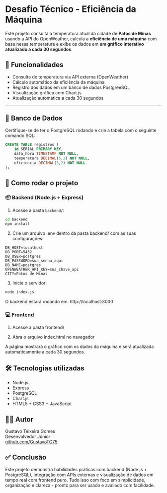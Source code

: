 # Desafio Técnico - Eficiência da Máquina

Este projeto consulta a temperatura atual da cidade de **Patos de Minas** usando a API do OpenWeather, calcula a **eficiência de uma máquina** com base nessa temperatura e exibe os dados em **um gráfico interativo atualizado a cada 30 segundos**.

## 🔧 Funcionalidades

- Consulta de temperatura via API externa (OpenWeather)
- Cálculo automático da eficiência da máquina
- Registro dos dados em um banco de dados PostgreeSQL
- Visualização gráfica com Chart.js
- Atualização automática a cada 30 segundos

---

## 🧱 Banco de Dados

Certifique-se de ter o PostgreSQL rodando e crie a tabela com o seguinte comando SQL:

```sql
CREATE TABLE registros (
    id SERIAL PRIMARY KEY,
    data_hora TIMESTAMP NOT NULL,
    temperatura DECIMAL(5,2) NOT NULL,
    eficiencia DECIMAL(5,2) NOT NULL
);
```

## 🚀 Como rodar o projeto

### 📦 Backend (Node.js + Express)

1. Acesse a pasta `backend/`:

```bash
cd backend
npm install
```

2. Crie um arquivo .env dentro da pasta backend/ com as suas configurações:

```env
DB_HOST=localhost
DB_PORT=5432
DB_USER=postgres
DB_PASSWORD=sua_senha_aqui
DB_NAME=postgres
OPENWEATHER_API_KEY=sua_chave_api
CITY=Patos de Minas
```

3. Inicie o servidor:

```bash
node index.js
```

O backend estará rodando em: http://localhost:3000

### 💻 Frontend

1. Acesse a pasta frontend/

2. Abra o arquivo index.html no navegador

A página mostrará o gráfico com os dados da máquina e será atualizada automaticamente a cada 30 segundos.

## 🛠️ Tecnologias utilizadas

- Node.js
- Express
- PostgreSQL
- Chart.js
- HTML5 + CSS3 + JavaScript

## 🙋‍♂️ Autor

Gustavo Teixeira Gomes<br>
Desenvolvedor Júnior<br>
[github.com/GustavoTG75](https://github.com/GustavoTG75)

## ✅ Conclusão

Este projeto demonstra habilidades práticas com backend (Node.js + PostgreSQL), integração com APIs externas e visualização de dados em tempo real com frontend puro.
Tudo isso com foco em simplicidade, organização e clareza - pronto para ser usado e avaliado com facilidade.